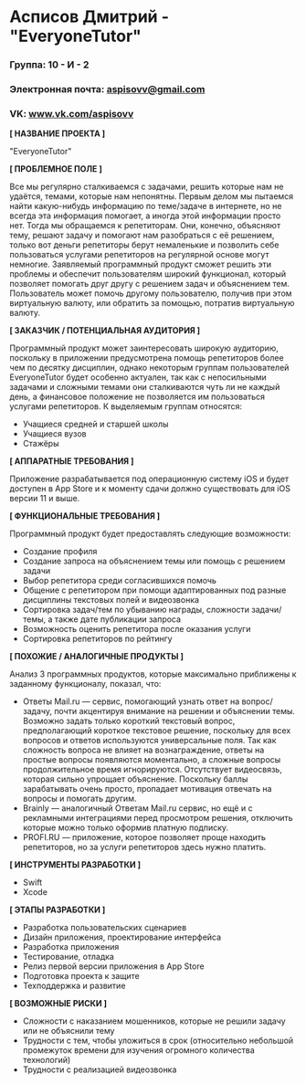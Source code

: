 # Асписов Дмитрий - "EveryoneTutor"

### Группа: 10 - И - 2
### Электронная почта: aspisovv@gmail.com
### VK: www.vk.com/aspisovv


**[ НАЗВАНИЕ ПРОЕКТА ]**

"EveryoneTutor"

**[ ПРОБЛЕМНОЕ ПОЛЕ ]**

Все мы регулярно сталкиваемся с задачами, решить которые нам не удаётся, темами, которые нам непонятны. Первым делом мы пытаемся найти какую-нибудь информацию по теме/задаче в интернете, но не всегда эта информация помогает, а иногда этой информации просто нет. Тогда мы обращаемся к репетиторам. Они, конечно, объясняют тему, решают задачу и помогают нам разобраться с её решением, только вот деньги репетиторы берут немаленькие и позволить себе пользоваться услугами репетиторов на регулярной основе могут немногие. Заявляемый программный продукт сможет решить эти проблемы и обеспечит пользователям широкий функционал, который позволяет помогать друг другу с решением задач и объяснением тем. Пользователь может помочь другому пользователю, получив при этом виртуальную валюту, или обратить за помощью, потратив виртуальную валюту.

**[ ЗАКАЗЧИК / ПОТЕНЦИАЛЬНАЯ АУДИТОРИЯ ]**

Программный продукт может заинтересовать широкую аудиторию, поскольку в приложении предусмотрена помощь репетиторов более чем по десятку дисциплин, однако некоторым группам пользователей EveryoneTutor будет особенно актуален, так как с непосильными задачами и сложными темами они сталкиваются чуть ли не каждый день, а финансовое положение не позволяется им пользоваться услугами репетиторов. К выделяемым группам относятся:
* Учащиеся средней и старшей школы
* Учащиеся вузов
* Стажёры

**[ АППАРАТНЫЕ ТРЕБОВАНИЯ ]** 

Приложение разрабатывается под операционную систему iOS и будет доступен в App Store и к моменту сдачи должно существовать для iOS версии 11 и выше.

**[ ФУНКЦИОНАЛЬНЫЕ ТРЕБОВАНИЯ ]**

Программный продукт будет предоставлять следующие возможности:
* Создание профиля
* Создание запроса на объяснением темы или помощь с решением задачи
* Выбор репетитора среди согласившихся помочь
* Общение с репетитором при помощи адаптированных под разные дисциплины текстовых полей и видеозвонка
* Сортировка задач/тем по убыванию награды, сложности задачи/темы, а также дате публикации запроса
* Возможность оценить репетитора после оказания услуги
* Сортировка репетиторов по рейтингу

**[ ПОХОЖИЕ / АНАЛОГИЧНЫЕ ПРОДУКТЫ ]**

Анализ 3 программных продуктов, которые максимально приближены к заданному функционалу, показал, что:

* Ответы Mail.ru — сервис, помогающий узнать ответ на вопрос/задачу, почти акцентируя внимание на решении и объяснении темы. Возможно задать только короткий текстовый вопрос, предполагающий короткое текстовое решение, поскольку для всех вопросов и ответов используются универсальные поля. Так как сложность вопроса не влияет на вознаграждение, ответы на простые вопросы появляются моментально, а сложные вопросы продолжительное время игнорируются. Отсутствует видеосвязь, которая сильно упрощает объяснение. Поскольку баллы зарабатывать очень просто, пропадает мотивация отвечать на вопросы и помогать другим. 
* Brainly — аналогичный Ответам Mail.ru сервис, но ещё и с рекламными интеграциями перед просмотром решения, отключить которые можно только оформив платную подписку.
*  PROFI.RU — приложение, которое позволяет проще находить репетиторов, но за услуги репетиторов здесь нужно платить.

**[ ИНСТРУМЕНТЫ РАЗРАБОТКИ ]**

* Swift 
* Xcode 

**[ ЭТАПЫ РАЗРАБОТКИ ]**

* Разработка пользовательских сценариев
* Дизайн приложения, проектирование интерфейса
* Разработка приложения
* Тестирование, отладка
* Релиз первой версии приложения в App Store 
* Подготовка проекта к защите 
* Техподдержка и развитие 

**[ ВОЗМОЖНЫЕ РИСКИ ]**

* Сложности с наказанием мошенников, которые не решили задачу или не объяснили тему
* Трудности с тем, чтобы уложиться в срок (относительно небольшой промежуток времени для изучения огромного количества технологий)
* Трудности с реализацией видеозвонка
